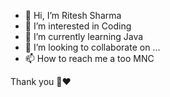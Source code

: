 - 👋 Hi, I’m Ritesh Sharma
- 👀 I’m interested in Coding
- 🌱 I’m currently learning Java
- 💞️ I’m looking to collaborate on ...
- 📫 How to reach me a too MNC

Thank you 🙂♥️
